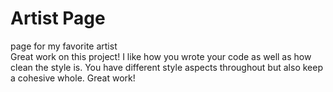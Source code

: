 # Artist Page
 page for my favorite artist  
 Great work on this project! I like how you wrote your code as well as how clean the style is. You have different style aspects throughout but also keep a cohesive whole. Great work!
